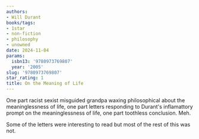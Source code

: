 ```yaml
---
authors:
- Will Durant
books/tags:
- 1star
- non-fiction
- philosophy
- unowned
date: 2024-11-04
params:
  isbn13: '9780973769807'
  year: '2005'
slug: '9780973769807'
star_rating: 1
title: On the Meaning of Life
---
```


One part racist sexist misguided grandpa waxing philosophical about the meaninglessness of life, one part letters responding to Durant's inflamattory prompt on the meaninglessness of life, one part toothless conclusion. Meh.

Some of the letters were interesting to read but most of the rest of this was not.

<!--more-->